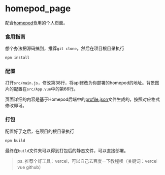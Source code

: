 # homepod_page

配合[homepod](https://github.com/youranreus/homepod)食用的个人页面。

### 食用指南

想个办法把源码搞到，推荐`git clone`，然后在项目根目录执行

```bash
npm install
```



### 配置

打开`src/main.js`，修改第38行，将api修改为你部署的homepod的地址。背景图片的配置在`src/App.vue`中的第66行。

页面详细的内容是基于Homepod后端中的[profile.json](https://github.com/youranreus/Homepod/blob/master/App/Conf/profile.json)文件生成的，按照对应格式修改即可。



### 打包

配置好了之后，在项目的根目录执行

```bash
npm build
```

最终在`build`文件夹可以得到打包后的静态文件，可以直接部署。



> ps. 推荐个好工具：vercel，可以自己去百度一下教程噢（关键词：vercel vue github）
